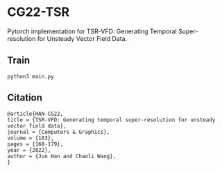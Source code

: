 # CG22-TSR
Pytorch implementation for TSR-VFD: Generating Temporal Super-resolution for Unsteady Vector Field Data.

## Train

```
python3 main.py 
```

## Citation 
```
@article{HAN-CG22,
title = {TSR-VFD: Generating temporal super-resolution for unsteady vector field data},
journal = {Computers & Graphics},
volume = {103},
pages = {168-179},
year = {2022},
author = {Jun Han and Chaoli Wang},
}
```
